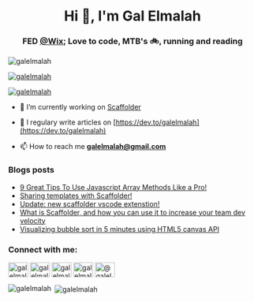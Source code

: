 <h1 align="center">Hi 👋, I'm Gal Elmalah</h1>
<h3 align="center">FED <a href="https://www.wix.com">@Wix</a>; Love to code, MTB's 🚲, running and reading</h3>

<p align="left"> <img src="https://komarev.com/ghpvc/?username=galelmalah&label=Profile%20views&color=0e75b6&style=flat" alt="galelmalah" /> </p>

<p align="left"> <a href="https://github.com/ryo-ma/github-profile-trophy"><img src="https://github-profile-trophy.vercel.app/?username=galelmalah&title=Commit ,Stars" alt="galelmalah" /></a> </p>
 
<p align="left"> <a href="https://twitter.com/galelmalah" target="blank"><img src="https://img.shields.io/twitter/follow/galelmalah?logo=twitter&style=for-the-badge" alt="galelmalah" /></a> </p>

- 🔭 I’m currently working on [Scaffolder](https://github.com/galElmalah/scaffolder)

- 📝 I regulary write articles on [https://dev.to/galelmalah](https://dev.to/galelmalah)

- 📫 How to reach me **galelmalah@gmail.com**

### Blogs posts
<!-- BLOG-POST-LIST:START -->
- [9 Great Tips To Use Javascript Array Methods Like a Pro!](https://dev.to/galelmalah/9-great-tips-to-use-array-methods-like-a-pro-dcc)
- [Sharing templates with Scaffolder!](https://dev.to/galelmalah/sharing-templates-with-scaffolder-17a)
- [Update: new scaffolder vscode extenstion!](https://dev.to/galelmalah/update-new-scaffolder-vscode-extenstion-1dj3)
- [What is Scaffolder, and how you can use it to increase your team dev velocity](https://dev.to/galelmalah/what-is-scaffolder-and-how-you-can-use-it-to-increase-your-team-dev-velocity-558l)
- [Visualizing bubble sort in 5 minutes using HTML5 canvas API](https://dev.to/galelmalah/visualizing-bubble-sort-in-5-minutes-using-html5-canvas-api-422d)
<!-- BLOG-POST-LIST:END -->

<p align="left">
<h3 align="left">Connect with me:</h3>
<a href="https://codepen.io/galelmalah" target="blank"><img align="center" src="https://cdn.jsdelivr.net/npm/simple-icons@3.0.1/icons/codepen.svg" alt="galelmalah" height="30" width="40" /></a>
<a href="https://dev.to/galelmalah" target="blank"><img align="center" src="https://cdn.jsdelivr.net/npm/simple-icons@3.0.1/icons/dev-dot-to.svg" alt="galelmalah" height="30" width="40" /></a>
<a href="https://twitter.com/galelmalah" target="blank"><img align="center" src="https://cdn.jsdelivr.net/npm/simple-icons@3.0.1/icons/twitter.svg" alt="galelmalah" height="30" width="40" /></a>
<a href="https://linkedin.com/in/galelmalah" target="blank"><img align="center" src="https://cdn.jsdelivr.net/npm/simple-icons@3.0.1/icons/linkedin.svg" alt="galelmalah" height="30" width="40" /></a>
<a href="https://medium.com/@galelmalah" target="blank"><img align="center" src="https://cdn.jsdelivr.net/npm/simple-icons@3.0.1/icons/medium.svg" alt="@galelmalah" height="30" width="40" /></a>
</p>

<p><img align="left" src="https://github-readme-stats.vercel.app/api/top-langs/?username=galelmalah&layout=compact" alt="galelmalah" /></p>

<p>&nbsp;<img align="center" src="https://github-readme-stats.vercel.app/api?username=galelmalah&show_icons=true" alt="galelmalah" /></p>
